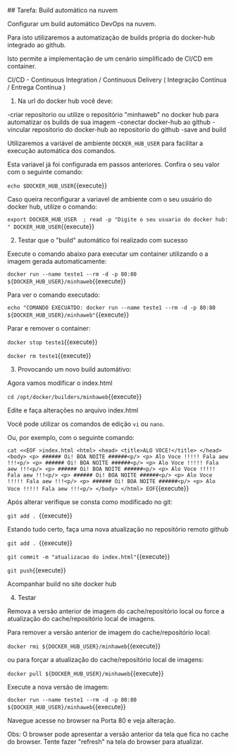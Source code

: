 ## Tarefa: Build automático na nuvem

Configurar um build automático DevOps na nuvem.

Para isto utilizaremos a automatização de builds própria do docker-hub integrado ao github.

Isto permite a implementação de um cenário simplificado de CI/CD em container.

CI/CD - Continuous Integration / Continuous Delivery ( Integração Contínua / Entrega Contínua )


1) Na url do docker hub você deve:

-criar repositorio ou utilize o repositório "minhaweb" no docker hub para automatizar os builds de sua imagem
-conectar docker-hub ao github
-vincular repositorio do docker-hub ao repositorio do github
-save and build

Utilizaremos a variável de ambiente `DOCKER_HUB_USER` para facilitar a execução automática dos comandos.

Esta variavel já foi configurada em passos anteriores. Confira o seu valor com o seguinte comando:

`echo $DOCKER_HUB_USER`{{execute}}

Caso queira reconfigurar a variavel de ambiente com o seu usuário do docker hub, utilize o comando:

`export DOCKER_HUB_USER  ; read -p "Digite o seu usuario do docker hub: " DOCKER_HUB_USER`{{execute}}


2) Testar que o "build" automático foi realizado com sucesso

Execute o comando abaixo para executar um container utilizando o a imagem gerada automaticamente:

`docker run --name teste1 --rm -d -p 80:80 ${DOCKER_HUB_USER}/minhaweb`{{execute}}

Para ver o comando executado:

`echo "COMANDO EXECUATDO: docker run --name teste1 --rm -d -p 80:80 ${DOCKER_HUB_USER}/minhaweb"`{{execute}}

Parar e remover o container:

`docker stop teste1`{{execute}}

`docker rm teste1`{{execute}}


3) Provocando um novo build automátivo:

Agora vamos modificar o index.html

`cd /opt/docker/builders/minhaweb`{{execute}}

Edite e faça alterações no arquivo index.html

Você pode utilizar os comandos de edição `vi` ou `nano`. 

Ou, por exemplo, com o seguinte comando:

`cat <<EOF >index.html
    <html>
      <head>
       <title>ALO VOCE!</title>
      </head>
      <body>
        <p> ###### Oi! BOA NOITE ######<p/>
        <p> Alo Voce !!!!! Fala aew !!!<p/>
        <p> ###### Oi! BOA NOITE ######<p/>
        <p> Alo Voce !!!!! Fala aew !!!<p/>
        <p> ###### Oi! BOA NOITE ######<p/>
        <p> Alo Voce !!!!! Fala aew !!!<p/>
        <p> ###### Oi! BOA NOITE ######<p/>
        <p> Alo Voce !!!!! Fala aew !!!<p/>
        <p> ###### Oi! BOA NOITE ######<p/>
        <p> Alo Voce !!!!! Fala aew !!!<p/>
      </body>
    </html>
EOF`{{execute}}


Após alterar verifique se consta como modificado no git:

`git add . `{{execute}}

Estando tudo certo, faça uma nova atualização no repositório remoto github

`git add . `{{execute}}

`git commit -m "atualizacao do index.html"`{{execute}}

`git push`{{execute}}

Acompanhar build no site docker hub


4) Testar

Remova a versão anterior de imagem do cache/repositório local ou force a atualização do cache/repositório local de imagens.

Para remover a versão anterior de imagem do cache/repositório local:

`docker rmi ${DOCKER_HUB_USER}/minhaweb`{{execute}}

ou para forçar a atualização do cache/repositório local de imagens:

`docker pull ${DOCKER_HUB_USER}/minhaweb`{{execute}}

Execute a nova versão de imagem:

`docker run --name teste1 --rm -d -p 80:80  ${DOCKER_HUB_USER}/minhaweb`{{execute}}

Navegue acesse no browser na Porta 80 e veja alteração.

Obs: O browser pode apresentar a versão anterior da tela que fica no cache do browser. Tente fazer "refresh" na tela do browser para atualizar.

